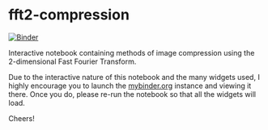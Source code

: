 # fft2-compression
[![Binder](https://mybinder.org/badge_logo.svg)](https://mybinder.org/v2/gh/fadelights/fft2-compression/HEAD?labpath=notebook.ipynb)

Interactive notebook containing methods of image compression using the 2-dimensional 
Fast Fourier Transform.

Due to the interactive nature of this notebook and the many widgets used, I highly encourage
you to launch the [mybinder.org](https://mybinder.org/v2/gh/fadelights/fft2-compression/HEAD?labpath=notebook.ipynb)
instance and viewing it there. Once you do, please re-run the notebook so that all the 
widgets will load.

Cheers!
